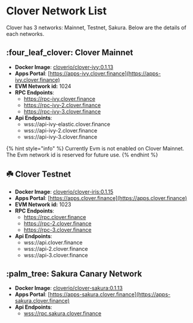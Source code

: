 # Clover Network List

Clover has 3 networks: Mainnet, Testnet, Sakura. Below are the details of each networks.

## :four\_leaf\_clover: Clover Mainnet

* **Docker Image**: [cloverio/clover-ivy:0.1.13 ](https://hub.docker.com/r/cloverio/clover-ivy/tags?page=1\&ordering=last\_updated)
* **Apps Portal**: [https://apps-ivy.clover.finance](https://apps-ivy.clover.finance)
* **EVM Network id:** 1024
* **RPC Endpoints**:
  * https://rpc-ivy.clover.finance
  * https://rpc-ivy-2.clover.finance
  * https://rpc-ivy-3.clover.finance
* **Api Endpoints**:
  * wss://api-ivy-elastic.clover.finance
  * wss://api-ivy-2.clover.finance
  * wss://api-ivy-3.clover.finance

{% hint style="info" %}
Currently Evm is not enabled on Clover Mainnet. The Evm network id is reserved for future use.
{% endhint %}

## :shamrock: Clover Testnet

* **Docker Image**: [cloverio/clover-iris:0.1.15 ](https://hub.docker.com/r/cloverio/clover-iris/tags?page=1\&ordering=last\_updated)
* **Apps Portal**: [https://apps.clover.finance](https://apps.clover.finance)
* **EVM Network id:** 1023
* **RPC Endpoints**:
  * https://rpc.clover.finance
  * https://rpc-2.clover.finance
  * https://rpc-3.clover.finance
* **Api Endpoints**:
  * wss://api.clover.finance
  * wss://api-2.clover.finance
  * wss://api-3.clover.finance

## :palm\_tree: Sakura Canary Network

* **Docker Image**: [cloverio/clover-sakura:0.1.13 ](https://hub.docker.com/r/cloverio/clover-sakura)
* **Apps Portal**: [https://apps-sakura.clover.finance](https://apps-sakura.clover.finance)
* **Api Endpoints**:
  * [wss://rpc.sakura.clover.finance](wss://rpc.sakura.clover.finance)
